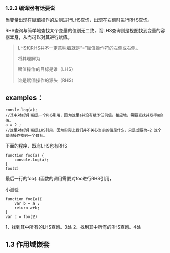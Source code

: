 ### 1.2.3 编译器有话要说

当变量出现在赋值操作的左侧进行LHS查询，出现在右侧时进行RHS查询。

RHS查询与简单地查找某个变量的值别无二致，而LHS查询则是视图找到变量的容器本身，从而可以对其进行赋值。

> LHS和RHS并不一定意味着就是“=”赋值操作符的左侧或右侧。
> 
> 将其理解为
> 
> 赋值操作的目标是谁（LHS）
> 
> 谁是赋值操作的源头（RHS）

examples：
---
    consle.log(a);
	//其中对a的引用是一个RHS引用，因为这里a并没有赋予任何值。相应地，需要查找并取得a的值。
	a = 2 ;
	//这里对a的引用是LHS引用，因为实际上我们并不关心当前的值是什么，只是想要为=2 这个赋值操作找到一个目标。

下面的程序，既有LHS也有RHS

    function foo(a) {
    	console.log(a);
    }
    foo(2)

最后一行的foo(..)函数的调用需要对foo进行RHS引用，

小测验

    function foo(a){
    	var b = a ;
    	return a+b;
    }
    var c = foo(2)

1、找到其中所有的LHS查询。3处
2、找到其中所有的RHS查询。4处


## 1.3 作用域嵌套

